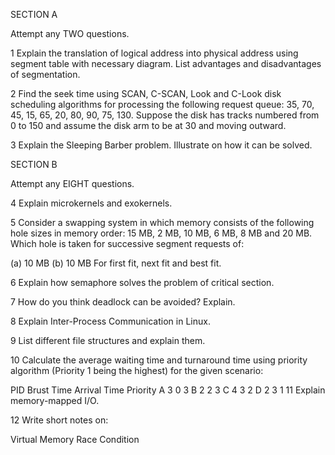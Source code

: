 SECTION A

Attempt any TWO questions.

1
Explain the translation of logical address into physical address using segment table with necessary diagram. List advantages and disadvantages of segmentation.

2
Find the seek time using SCAN, C-SCAN, Look and C-Look disk scheduling algorithms for processing the following request queue:
35, 70, 45, 15, 65, 20, 80, 90, 75, 130.
Suppose the disk has tracks numbered from 0 to 150 and assume the disk arm to be at 30 and moving outward.

3
Explain the Sleeping Barber problem. Illustrate on how it can be solved.

SECTION B

Attempt any EIGHT questions.

4
Explain microkernels and exokernels.

5
Consider a swapping system in which memory consists of the following hole sizes in memory order:
15 MB, 2 MB, 10 MB, 6 MB, 8 MB and 20 MB.
Which hole is taken for successive segment requests of:

(a) 10 MB
(b) 10 MB
For first fit, next fit and best fit.

6
Explain how semaphore solves the problem of critical section.

7
How do you think deadlock can be avoided? Explain.

8
Explain Inter-Process Communication in Linux.

9
List different file structures and explain them.

10
Calculate the average waiting time and turnaround time using priority algorithm (Priority 1 being the highest) for the given scenario:

PID Brust Time Arrival Time Priority
A 3 0 3
B 2 2 3
C 4 3 2
D 2 3 1
11
Explain memory-mapped I/O.

12
Write short notes on:

Virtual Memory
Race Condition
